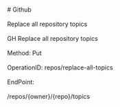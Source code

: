 <br>#     Github</br>
<br>Replace all repository topics</br>
<br>GH Replace all repository topics</br>
<br>Method: Put</br>
<br>OperationID: repos/replace-all-topics</br>
<br>EndPoint:</br>
<br>/repos/{owner}/{repo}/topics</br>
